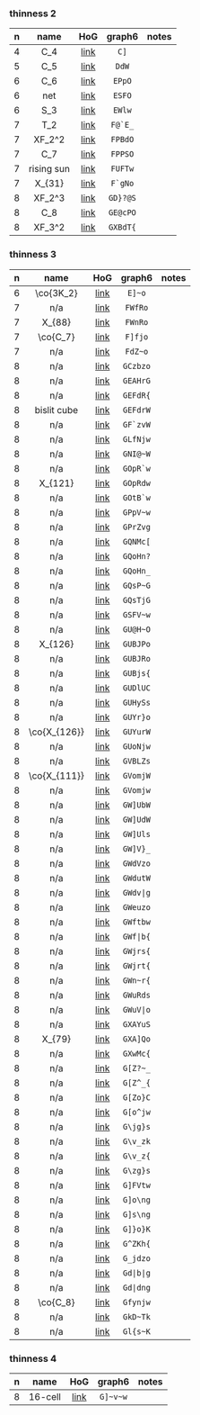### thinness 2

| n | name  | HoG | graph6 | notes
:------------:|:--------------:|:-------------:|:-------------:|:-------------:|
| 4 | C_4 | [link](https://houseofgraphs.org/graphs/674) | `C]` |
| 5 | C_5 | [link](https://houseofgraphs.org/graphs/340) | `DdW` |
| 6 | C_6 | [link](https://houseofgraphs.org/graphs/670) | `EPpO` |
| 6 | net | [link](https://houseofgraphs.org/graphs/548) | `ESFO` |
| 6 | S_3 | [link](https://houseofgraphs.org/graphs/36261) | `EWlw` |
| 7 | T_2 | [link](https://houseofgraphs.org/graphs/816) | ``F@`E_`` |
| 7 | XF_2^2 | [link](https://houseofgraphs.org/graphs/35493) | `FPBdO` |
| 7 | C_7 | [link](https://houseofgraphs.org/graphs/520) | `FPPSO` |
| 7 | rising sun | [link](https://houseofgraphs.org/graphs/1286) | `FUFTw` |
| 7 | X_{31} | [link](https://houseofgraphs.org/graphs/35522) | ``F`gNo`` |
| 8 | XF_2^3 | [link](https://houseofgraphs.org/graphs/35495) | `GD}?@S` |
| 8 | C_8 | [link](https://houseofgraphs.org/graphs/474) | `GE@cPO` |
| 8 | XF_3^2 | [link](https://houseofgraphs.org/graphs/35497) | `GXBdT{` |

### thinness 3

| n | name  | HoG | graph6 | notes
:------------:|:--------------:|:-------------:|:-------------:|:-------------:|
| 6 | \co{3K_2} | [link](https://houseofgraphs.org/graphs/226) | `E]~o` |
| 7 | n/a | [link](https://houseofgraphs.org/graphs/35507) | `FWfRo` |
| 7 | X_{88} | [link](https://houseofgraphs.org/graphs/1306) | `FWnRo` |
| 7 | \co{C_7} | [link](https://houseofgraphs.org/graphs/710) | `F]fjo` |
| 7 | n/a | [link](https://houseofgraphs.org/graphs/19170) | `FdZ~o` |
| 8 | n/a | [link](https://houseofgraphs.org/graphs/35531) | `GCzbzo` |
| 8 | n/a | [link](https://houseofgraphs.org/graphs/30360) | `GEAHrG` |
| 8 | n/a | [link](https://houseofgraphs.org/graphs/35620) | `GEFdR{` |
| 8 | bislit cube | [link](https://houseofgraphs.org/graphs/958) | `GEFdrW` |
| 8 | n/a | [link](https://houseofgraphs.org/graphs/35537) | ``GF`zvW`` |
| 8 | n/a | [link](https://houseofgraphs.org/graphs/35607) | `GLfNjw` |
| 8 | n/a | [link](https://houseofgraphs.org/graphs/35663) | `GNI@~W` |
| 8 | n/a | [link](https://houseofgraphs.org/graphs/35635) | ``GOpR`w`` |
| 8 | X_{121} | [link](https://houseofgraphs.org/graphs/35638) | `GOpRdw` |
| 8 | n/a | [link](https://houseofgraphs.org/graphs/35626) | ``GOtB`w`` |
| 8 | n/a | [link](https://houseofgraphs.org/graphs/19176) | `GPpV~w` |
| 8 | n/a | [link](https://houseofgraphs.org/graphs/35580) | `GPrZvg` |
| 8 | n/a | [link](https://houseofgraphs.org/graphs/35564) | `GQNMc[` |
| 8 | n/a | [link](https://houseofgraphs.org/graphs/35629) | `GQoHn?` |
| 8 | n/a | [link](https://houseofgraphs.org/graphs/35632) | `GQoHn_` |
| 8 | n/a | [link](https://houseofgraphs.org/graphs/35661) | `GQsP~G` |
| 8 | n/a | [link](https://houseofgraphs.org/graphs/35659) | `GQsTjG` |
| 8 | n/a | [link](https://houseofgraphs.org/graphs/35655) | `GSFV~w` |
| 8 | n/a | [link](https://houseofgraphs.org/graphs/35641) | `GU@H~O` |
| 8 | X_{126} | [link](https://houseofgraphs.org/graphs/640) | `GUBJPo` |
| 8 | n/a | [link](https://houseofgraphs.org/graphs/35647) | `GUBJRo` |
| 8 | n/a | [link](https://houseofgraphs.org/graphs/35657) | `GUBjs{` |
| 8 | n/a | [link](https://houseofgraphs.org/graphs/35644) | `GUDlUC` |
| 8 | n/a | [link](https://houseofgraphs.org/graphs/35543) | `GUHySs` |
| 8 | n/a | [link](https://houseofgraphs.org/graphs/35605) | `GUYr}o` |
| 8 | \co{X_{126}} | [link](https://houseofgraphs.org/graphs/160) | `GUYurW` |
| 8 | n/a | [link](https://houseofgraphs.org/graphs/35650) | `GUoNjw` |
| 8 | n/a | [link](https://houseofgraphs.org/graphs/35539) | `GVBLZs` |
| 8 | \co{X_{111}} | [link](https://houseofgraphs.org/graphs/35584) | `GVomjW` |
| 8 | n/a | [link](https://houseofgraphs.org/graphs/35586) | `GVomjw` |
| 8 | n/a | [link](https://houseofgraphs.org/graphs/35562) | `GW]UbW` |
| 8 | n/a | [link](https://houseofgraphs.org/graphs/35560) | `GW]UdW` |
| 8 | n/a | [link](https://houseofgraphs.org/graphs/35574) | `GW]Uls` |
| 8 | n/a | [link](https://houseofgraphs.org/graphs/35570) | `GW]V}_` |
| 8 | n/a | [link](https://houseofgraphs.org/graphs/35545) | `GWdVzo` |
| 8 | n/a | [link](https://houseofgraphs.org/graphs/35572) | `GWdutW` |
| 8 | n/a | [link](https://houseofgraphs.org/graphs/35576) | `GWdv\|g` |
| 8 | n/a | [link](https://houseofgraphs.org/graphs/35552) | `GWeuzo` |
| 8 | n/a | [link](https://houseofgraphs.org/graphs/35554) | `GWftbw` |
| 8 | n/a | [link](https://houseofgraphs.org/graphs/35556) | `GWf\|b{` |
| 8 | n/a | [link](https://houseofgraphs.org/graphs/35533) | `GWjrs{` |
| 8 | n/a | [link](https://houseofgraphs.org/graphs/35535) | `GWjrt{` |
| 8 | n/a | [link](https://houseofgraphs.org/graphs/35602) | `GWn~r{` |
| 8 | n/a | [link](https://houseofgraphs.org/graphs/35568) | `GWuRds` |
| 8 | n/a | [link](https://houseofgraphs.org/graphs/35548) | `GWuV\|o` |
| 8 | n/a | [link](https://houseofgraphs.org/graphs/35617) | `GXAYuS` |
| 8 | X_{79} | [link](https://houseofgraphs.org/graphs/1022) | `GXA]Qo` |
| 8 | n/a | [link](https://houseofgraphs.org/graphs/35623) | `GXwMc{` |
| 8 | n/a | [link](https://houseofgraphs.org/graphs/35558) | `G[Z?~_` |
| 8 | n/a | [link](https://houseofgraphs.org/graphs/35578) | `G[Z^_{` |
| 8 | n/a | [link](https://houseofgraphs.org/graphs/35566) | `G[Zo}C` |
| 8 | n/a | [link](https://houseofgraphs.org/graphs/35550) | `G[o^jw` |
| 8 | n/a | [link](https://houseofgraphs.org/graphs/35596) | `G\jg}s` |
| 8 | n/a | [link](https://houseofgraphs.org/graphs/35594) | `G\v_zk` |
| 8 | n/a | [link](https://houseofgraphs.org/graphs/35600) | `G\v_z{` |
| 8 | n/a | [link](https://houseofgraphs.org/graphs/35598) | `G\zg}s` |
| 8 | n/a | [link](https://houseofgraphs.org/graphs/35541) | `G]FVtw` |
| 8 | n/a | [link](https://houseofgraphs.org/graphs/35588) | `G]o\ng` |
| 8 | n/a | [link](https://houseofgraphs.org/graphs/35590) | `G]s\ng` |
| 8 | n/a | [link](https://houseofgraphs.org/graphs/35592) | `G]}o}K` |
| 8 | n/a | [link](https://houseofgraphs.org/graphs/35609) | `G^ZKh{` |
| 8 | n/a | [link](https://houseofgraphs.org/graphs/35653) | `G_jdzo` |
| 8 | n/a | [link](https://houseofgraphs.org/graphs/35613) | `Gd\|b\|g` |
| 8 | n/a | [link](https://houseofgraphs.org/graphs/35611) | `Gd\|dng` |
| 8 | \co{C_8} | [link](https://houseofgraphs.org/graphs/36263) | `Gfynjw` |
| 8 | n/a | [link](https://houseofgraphs.org/graphs/35582) | `GkD~Tk` |
| 8 | n/a | [link](https://houseofgraphs.org/graphs/35615) | `Gl{s~K` |

### thinness 4

| n | name  | HoG | graph6 | notes
:------------:|:--------------:|:-------------:|:-------------:|:-------------:|
| 8 | 16-cell | [link](https://houseofgraphs.org/graphs/176) | `G]~v~w` |
